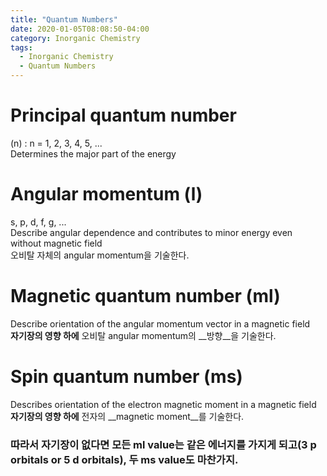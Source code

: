 ```yaml
---
title: "Quantum Numbers"
date: 2020-01-05T08:08:50-04:00
category: Inorganic Chemistry
tags:
  - Inorganic Chemistry
  - Quantum Numbers
---
```


# Principal quantum number
(n) : n = 1, 2, 3, 4, 5, ...  
Determines the major part of the energy  

# Angular momentum (l)
s, p, d, f, g, ...  
Describe angular dependence and contributes to minor energy even without magnetic field  
오비탈 자체의 angular momentum을 기술한다.  

# Magnetic quantum number (ml)
Describe orientation of the angular momentum vector in a magnetic field  
__자기장의 영향 하에__ 오비탈 angular momentum의 __방향__을 기술한다.  

# Spin quantum number (ms)
Describes orientation of the electron magnetic moment in a magnetic field  
__자기장의 영향 하에__ 전자의 __magnetic moment__를 기술한다.  

### 따라서 자기장이 없다면 모든 ml value는 같은 에너지를 가지게 되고(3 p orbitals or 5 d orbitals), 두 ms value도 마찬가지.  



